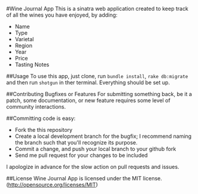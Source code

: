 #Wine Journal App
This is a sinatra web application created to keep track of all the wines you have enjoyed, by adding:

- Name
- Type
- Varietal
- Region
- Year
- Price
- Tasting Notes

##Usage
To use this app, just clone, run `bundle install`, `rake db:migrate` and then run `shotgun` in ther terminal. Everything should be set up.

##Contributing Bugfixes or Features
For submitting something back, be it a patch, some documentation, or new feature requires some level of community interactions.

##Committing code is easy:

- Fork the this repository
- Create a local development branch for the bugfix; I recommend naming the branch such that you'll recognize its purpose.
- Commit a change, and push your local branch to your github fork
- Send me pull request for your changes to be included

I apologize in advance for the slow action on pull requests and issues.

##License
Wine Journal App is licensed under the MIT license. (http://opensource.org/licenses/MIT)
